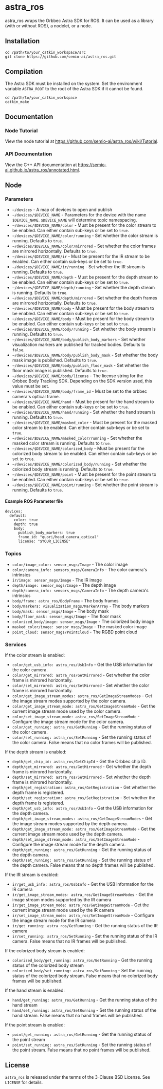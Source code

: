 # astra_ros

astra_ros wraps the Orbbec Astra SDK for ROS. It can be used as a library (with or without ROS), a nodelet, or a node.

## Installation

```
cd /path/to/your_catkin_workspace/src
git clone https://github.com/semio-ai/astra_ros.git
```

## Compilation

The Astra SDK must be installed on the system. Set the environment variable `ASTRA_ROOT` to the root of the Astra SDK if it cannot be found.

```
cd /path/to/your_catkin_workspace
catkin_make
```

## Documentation

### Node Tutorial

View the node tutorial at <https://github.com/semio-ai/astra_ros/wiki/Tutorial>.

### API Documentation

View the C++ API documentation at <https://semio-ai.github.io/astra_ros/annotated.html>.

## Node

### Parameters

  - `~/devices` - A map of devices to open and publish
  - `~/devices/$DEVICE_NAME` - Parameters for the device with the name `$DEVICE_NAME`. `$DEVICE_NAME` will determine topic namespacing.
  - `~/devices/$DEVICE_NAME/color` - Must be present for the color stream to be enabled. Can either contain sub-keys or be set to `true`.
  - `~/devices/$DEVICE_NAME/color/running` - Set whether the color stream is running. Defaults to `true`.
  - `~/devices/$DEVICE_NAME/color/mirrored` - Set whether the color frames are mirrored horizontally. Defaults to `true`.
  - `~/devices/$DEVICE_NAME/ir` - Must be present for the IR stream to be enabled. Can either contain sub-keys or be set to `true`.
  - `~/devices/$DEVICE_NAME/ir/running` - Set whether the IR stream is running. Defaults to `true`.
  - `~/devices/$DEVICE_NAME/depth` - Must be present for the depth stream to be enabled. Can either contain sub-keys or be set to `true`.
  - `~/devices/$DEVICE_NAME/depth/running` - Set whether the depth stream is running. Defaults to `true`.
  - `~/devices/$DEVICE_NAME/depth/mirrored` - Set whether the depth frames are mirrored horizontally. Defaults to `true`.
  - `~/devices/$DEVICE_NAME/body` - Must be present for the body stream to be enabled. Can either contain sub-keys or be set to `true`.
  - `~/devices/$DEVICE_NAME/body` - Must be present for the body stream to be enabled. Can either contain sub-keys or be set to `true`.
  - `~/devices/$DEVICE_NAME/body/running` - Set whether the body stream is running. Defaults to `true`.
  - `~/devices/$DEVICE_NAME/body/publish_body_markers` - Set whether visualization markers are published for tracked bodies. Defaults to `false`.
  - `~/devices/$DEVICE_NAME/body/publish_body_mask` - Set whether the body mask image is published. Defaults to `true`.
  - `~/devices/$DEVICE_NAME/body/publish_floor_mask` - Set whether the floor mask image is published. Defaults to `true`.
  - `~/devices/$DEVICE_NAME/body/license` - The license string for the Orbbec Body Tracking SDK. Depending on the SDK version used, this value must be set.
  - `~/devices/$DEVICE_NAME/body/frame_id` - Must be set to the orbbec camera's optical frame.
  - `~/devices/$DEVICE_NAME/hand` - Must be present for the hand stream to be enabled. Can either contain sub-keys or be set to `true`.
  - `~/devices/$DEVICE_NAME/hand/running` - Set whether the hand stream is running. Defaults to `true`.
  - `~/devices/$DEVICE_NAME/masked_color` - Must be present for the masked color stream to be enabled. Can either contain sub-keys or be set to `true`.
  - `~/devices/$DEVICE_NAME/masked_color/running` - Set whether the masked color stream is running. Defaults to `true`.
  - `~/devices/$DEVICE_NAME/colorized_body` - Must be present for the colorized body stream to be enabled. Can either contain sub-keys or be set to `true`.
  - `~/devices/$DEVICE_NAME/colorized_body/running` - Set whether the colorized body stream is running. Defaults to `true`.
  - `~/devices/$DEVICE_NAME/point` - Must be present for the point stream to be enabled. Can either contain sub-keys or be set to `true`.
  - `~/devices/$DEVICE_NAME/point/running` - Set whether the point stream is running. Defaults to `true`.

#### Example ROS Parameter file

```
devices:
  default:
    color: true
    depth: true
    body:
      publish_body_markers: true
      frame_id: "quori/head_camera_optical"
      license: "$YOUR_LICENSE"
```

### Topics

  - `color/image_color: sensor_msgs/Image` - The color image
  - `color/camera_info: sensors_msgs/CameraInfo` - The color camera's intrinsics
  - `ir/image: sensor_msgs/Image` - The IR image
  - `depth/image: sensor_msgs/Image` - The depth image
  - `depth/camera_info: sensors_msgs/CameraInfo` - The depth camera's intrinsics
  - `body/frame: astra_ros/BodyFrame` - The body frames
  - `body/markers: visualization_msgs/MarkerArray` - The body markers
  - `body/mask: sensor_msgs/Image` - The body mask
  - `body/floor_mask: sensor_msgs/Image` - The floor mask
  - `colorized_body/image: sensor_msgs/Image` - The colorized body image
  - `masked_color/image: sensor_msgs/Image` - The masked color image
  - `point_cloud: sensor_msgs/PointCloud` - The RGBD point cloud


### Services

If the color stream is enabled:
  - `color/get_usb_info: astra_ros/UsbInfo` - Get the USB information for the color camera.
  - `color/get_mirrored: astra_ros/GetMirrored` - Get whether the color frame is mirrored horizontally.
  - `color/set_mirrored: astra_ros/SetMirrored` - Set whether the color frame is mirrored horizontally.
  - `color/get_image_stream_modes: astra_ros/GetImageStreamModes` - Get the image stream modes supported by the color camera.
  - `color/get_image_stream_mode: astra_ros/GetImageStreamMode` - Get the current image stream mode used by the color camera.
  - `color/set_image_stream_mode: astra_ros/SetImageStreamMode` - Configure the image stream mode for the color camera.
  - `color/get_running: astra_ros/GetRunning` - Get the running status of the color camera.
  - `color/set_running: astra_ros/SetRunning` - Set the running status of the color camera. False means that no color frames will be published.


If the depth stream is enabled:
  - `depth/get_chip_id: astra_ros/GetChipId` - Get the Orbbec chip ID.
  - `depth/get_mirrored: astra_ros/GetMirrored` - Get whether the depth frame is mirrored horizontally.
  - `depth/set_mirrored: astra_ros/SetMirrored` - Set whether the depth frame is mirrored horizontally.
  - `depth/get_registration: astra_ros/GetRegistration` - Get whether the depth frame is registered.
  - `depth/set_registration: astra_ros/SetRegistration` - Set whether the depth frame is registered.
  - `depth/get_usb_info: astra_ros/UsbInfo` - Get the USB information for the depth camera.
  - `depth/get_image_stream_modes: astra_ros/GetImageStreamModes` - Get the image stream modes supported by the depth camera.
  - `depth/get_image_stream_mode: astra_ros/GetImageStreamMode` - Get the current image stream mode used by the depth camera.
  - `depth/set_image_stream_mode: astra_ros/SetImageStreamMode` - Configure the image stream mode for the depth camera.
  - `depth/get_running: astra_ros/GetRunning` - Get the running status of the depth camera.
  - `depth/set_running: astra_ros/SetRunning` - Set the running status of the depth camera. False means that no depth frames will be published.

If the IR stream is enabled:
  - `ir/get_usb_info: astra_ros/UsbInfo` - Get the USB information for the IR camera
  - `ir/get_image_stream_modes: astra_ros/GetImageStreamModes` - Get the image stream modes supported by the IR camera
  - `ir/get_image_stream_mode: astra_ros/GetImageStreamMode` - Get the current image stream mode used by the IR camera
  - `ir/set_image_stream_mode: astra_ros/SetImageStreamMode` - Configure the image stream mode for the IR camera
  - `ir/get_running: astra_ros/GetRunning` - Get the running status of the IR camera
  - `ir/set_running: astra_ros/SetRunning` - Set the running status of the IR camera. False means that no IR frames will be published.

If the colorized body stream is enabled:
  - `colorized_body/get_running: astra_ros/GetRunning` - Get the running status of the colorized body stream
  - `colorized_body/set_running: astra_ros/SetRunning` - Set the running status of the colorized body stream. False means that no colorized body frames will be published.

If the hand stream is enabled:
  - `hand/get_running: astra_ros/GetRunning` - Get the running status of the hand stream
  - `hand/set_running: astra_ros/SetRunning` - Set the running status of the hand stream. False means that no hand frames will be published.

If the point stream is enabled:
  - `point/get_running: astra_ros/GetRunning` - Get the running status of the point stream
  - `point/set_running: astra_ros/SetRunning` - Set the running status of the point stream. False means that no point frames will be published.

## License

`astra_ros` is released under the terms of the 3-Clause BSD License. See `LICENSE` for details.
